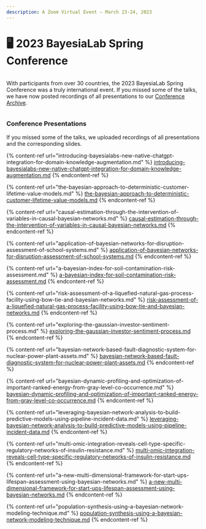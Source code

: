 ```yaml
---
description: A Zoom Virtual Event — March 23-24, 2023
---
```


# 🖥️ 2023 BayesiaLab Spring Conference

<figure><img src="https://res.cloudinary.com/dvr3obmlj/image/upload/v1695060010/2023-03-Conference-1400x361-sc_v3_frykgb.webp" alt=""><figcaption></figcaption></figure>

With participants from over 30 countries, the 2023 BayesiaLab Spring Conference was a truly international event. If you missed some of the talks, we have now posted recordings of all presentations to our [Conference Archive](./#conference-presentation-archive).

<div data-full-width="false">

<figure><img src="https://res.cloudinary.com/dvr3obmlj/image/upload/v1695059609/2023-BayesiaLab-Spring-Conference-Presentations-Collage-1200x628_tczvvm.webp" alt=""><figcaption></figcaption></figure>

</div>

### Conference Presentations

If you missed some of the talks, we uploaded recordings of all presentations and the corresponding slides.

{% content-ref url="introducing-bayesialabs-new-native-chatgpt-integration-for-domain-knowledge-augmentation.md" %}
[introducing-bayesialabs-new-native-chatgpt-integration-for-domain-knowledge-augmentation.md](introducing-bayesialabs-new-native-chatgpt-integration-for-domain-knowledge-augmentation.md)
{% endcontent-ref %}

{% content-ref url="the-bayesian-approach-to-deterministic-customer-lifetime-value-models.md" %}
[the-bayesian-approach-to-deterministic-customer-lifetime-value-models.md](the-bayesian-approach-to-deterministic-customer-lifetime-value-models.md)
{% endcontent-ref %}

{% content-ref url="causal-estimation-through-the-intervention-of-variables-in-causal-bayesian-networks.md" %}
[causal-estimation-through-the-intervention-of-variables-in-causal-bayesian-networks.md](causal-estimation-through-the-intervention-of-variables-in-causal-bayesian-networks.md)
{% endcontent-ref %}

{% content-ref url="application-of-bayesian-networks-for-disruption-assessment-of-school-systems.md" %}
[application-of-bayesian-networks-for-disruption-assessment-of-school-systems.md](application-of-bayesian-networks-for-disruption-assessment-of-school-systems.md)
{% endcontent-ref %}

{% content-ref url="a-bayesian-index-for-soil-contamination-risk-assessment.md" %}
[a-bayesian-index-for-soil-contamination-risk-assessment.md](a-bayesian-index-for-soil-contamination-risk-assessment.md)
{% endcontent-ref %}

{% content-ref url="risk-assessment-of-a-liquefied-natural-gas-process-facility-using-bow-tie-and-bayesian-networks.md" %}
[risk-assessment-of-a-liquefied-natural-gas-process-facility-using-bow-tie-and-bayesian-networks.md](risk-assessment-of-a-liquefied-natural-gas-process-facility-using-bow-tie-and-bayesian-networks.md)
{% endcontent-ref %}

{% content-ref url="exploring-the-gaussian-investor-sentiment-process.md" %}
[exploring-the-gaussian-investor-sentiment-process.md](exploring-the-gaussian-investor-sentiment-process.md)
{% endcontent-ref %}

{% content-ref url="bayesian-network-based-fault-diagnostic-system-for-nuclear-power-plant-assets.md" %}
[bayesian-network-based-fault-diagnostic-system-for-nuclear-power-plant-assets.md](bayesian-network-based-fault-diagnostic-system-for-nuclear-power-plant-assets.md)
{% endcontent-ref %}

{% content-ref url="bayesian-dynamic-profiling-and-optimization-of-important-ranked-energy-from-gray-level-co-occurrence.md" %}
[bayesian-dynamic-profiling-and-optimization-of-important-ranked-energy-from-gray-level-co-occurrence.md](bayesian-dynamic-profiling-and-optimization-of-important-ranked-energy-from-gray-level-co-occurrence.md)
{% endcontent-ref %}

{% content-ref url="leveraging-bayesian-network-analysis-to-build-predictive-models-using-pipeline-incident-data.md" %}
[leveraging-bayesian-network-analysis-to-build-predictive-models-using-pipeline-incident-data.md](leveraging-bayesian-network-analysis-to-build-predictive-models-using-pipeline-incident-data.md)
{% endcontent-ref %}

{% content-ref url="multi-omic-integration-reveals-cell-type-specific-regulatory-networks-of-insulin-resistance.md" %}
[multi-omic-integration-reveals-cell-type-specific-regulatory-networks-of-insulin-resistance.md](multi-omic-integration-reveals-cell-type-specific-regulatory-networks-of-insulin-resistance.md)
{% endcontent-ref %}

{% content-ref url="a-new-multi-dimensional-framework-for-start-ups-lifespan-assessment-using-bayesian-networks.md" %}
[a-new-multi-dimensional-framework-for-start-ups-lifespan-assessment-using-bayesian-networks.md](a-new-multi-dimensional-framework-for-start-ups-lifespan-assessment-using-bayesian-networks.md)
{% endcontent-ref %}

{% content-ref url="population-synthesis-using-a-bayesian-network-modeling-technique.md" %}
[population-synthesis-using-a-bayesian-network-modeling-technique.md](population-synthesis-using-a-bayesian-network-modeling-technique.md)
{% endcontent-ref %}
